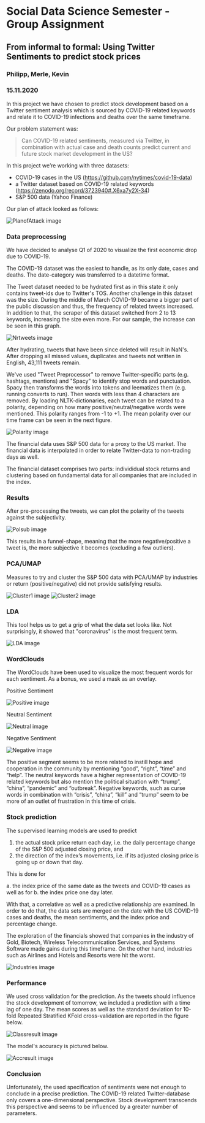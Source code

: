 # Social Data Science Semester - Group Assignment
## From informal to formal: Using Twitter Sentiments to predict stock prices
### Philipp, Merle, Kevin
### 15.11.2020
In this project we have chosen to predict stock development based on a Twitter sentiment analysis which is sourced by COVID-19 related keywords and relate it to COVID-19 infections and deaths over the same timeframe.

Our problem statement was:
> Can COVID-19 related sentiments, measured via Twitter, in combination with actual case and death counts predict current and future stock market development in the US?

In this project we’re working with three datasets: 
- COVID-19 cases in the US (https://github.com/nytimes/covid-19-data)
- a Twitter dataset based on COVID-19 related keywords (https://zenodo.org/record/3723940#.X6xa7y2X-34)
- S&P 500 data (Yahoo Finance)

Our plan of attack looked as follows:

![PlanofAttack image](https://github.com/PhilCPH/Twitter-Sentiment-Analysis-and-ML/blob/main/images/PlanofAttack.JPG)

### Data preprocessing
We have decided to analyse Q1 of 2020 to visualize the first economic drop due to COVID-19.

The COVID-19 dataset was the easiest to handle, as its only date, cases and deaths. The date-category was transferred to a datetime format.

The Tweet dataset needed to be hydrated first as in this state it only contains tweet-ids due to Twitter's TOS. Another challenge in this dataset was the size. During the middle of March COVID-19 became a bigger part of the public discussion and thus, the frequency of related tweets increased. In addition to that, the scraper of this dataset switched from 2 to 13 keywords, increasing the size even more. For our sample, the increase can be seen in this graph.

![Nrtweets image](https://raw.githubusercontent.com/PhilMaroEn/PhilMaroEn.github.io/Seperate/images/tweet_increase.JPG)

After hydrating, tweets that have been since deleted will result in NaN's. After dropping all missed values, duplicates and tweets not written in English, 43,111 tweets remain.

We've used "Tweet Preprocessor" to remove Twitter-specific parts (e.g. hashtags, mentions) and "Spacy" to identify stop words and punctuation. Spacy then transforms the words into tokens and leematizes them (e.g. running converts to run). Then words with less than 4 characters are removed. By loading NLTK-dictionaries, each tweet can be related to a polarity, depending on how many positive/neutral/negative words were mentioned. This polarity ranges from -1 to +1. The mean polarity over our time frame can be seen in the next figure.

![Polarity image](https://raw.githubusercontent.com/PhilMaroEn/PhilMaroEn.github.io/Seperate/images/polarity.JPG)

The financial data uses S&P 500 data for a proxy to the US market. The financial data is interpolated in order to relate Twitter-data to non-trading days as well.

The financial dataset comprises two parts: individidual stock returns and clustering based on fundamental data for all companies that are included in the index.

### Results

After pre-processing the tweets, we can plot the polarity of the tweets against the subjectivity.

![Polsub image](https://raw.githubusercontent.com/PhilMaroEn/PhilMaroEn.github.io/Seperate/images/polsub.JPG)

This results in a funnel-shape, meaning that the more negative/positive a tweet is, the more subjective it becomes (excluding a few outliers).

### PCA/UMAP

Measures to try and cluster the S&P 500 data with PCA/UMAP by industries or return (positive/negative) did not provide satisfying results.

![Cluster1 image](https://raw.githubusercontent.com/PhilMaroEn/PhilMaroEn.github.io/Seperate/images/cluster.JPG)
![Cluster2 image](https://raw.githubusercontent.com/PhilMaroEn/PhilMaroEn.github.io/Seperate/images/cluster2.JPG)

### LDA

This tool helps us to get a grip of what the data set looks like. Not surprisingly, it showed that "coronavirus" is the most frequent term.

![LDA image](https://raw.githubusercontent.com/PhilMaroEn/PhilMaroEn.github.io/Seperate/images/LDA.JPG)

### WordClouds
The WordClouds have been used to visualize the most frequent words for each sentiment. As a bonus, we used a mask as an overlay.

Positive Sentiment

![Positive image](https://raw.githubusercontent.com/PhilMaroEn/PhilMaroEn.github.io/Seperate/images/positive.JPG)

Neutral Sentiment

![Neutral image](https://raw.githubusercontent.com/PhilMaroEn/PhilMaroEn.github.io/Seperate/images/neutral.JPG)

Negative Sentiment

![Negative image](https://raw.githubusercontent.com/PhilMaroEn/PhilMaroEn.github.io/Seperate/images/negative.JPG)

The positive segment seems to be more related to instill hope and cooperation in the community by mentioning “good”, “right”, “time” and “help”. The neutral keywords have a higher representation of COVID-19 related keywords but also mention the political situation with “trump”, “china”, “pandemic” and “outbreak”. Negative keywords, such as curse words in combination with “crisis”, “china”, “kill” and “trump” seem to be more of an outlet of frustration in this time of crisis.

### Stock prediction

The supervised learning models are used to predict

1. the actual stock price return each day, i.e. the daily percentage change of the S&P 500 adjusted closing price, and
2. the direction of the index’s movements, i.e. if its adjusted closing price is going up or down that day.

This is done for

a. the index price of the same date as the tweets and COVID-19 cases as well as for
b. the index price one day later.

With that, a correlative as well as a predictive relationship are examined. In order to do that, the data sets are merged on the date with the US COVID-19 cases and deaths, the mean sentiments, and the index price and percentage change.

The exploration of the financials showed that companies in the industry of Gold, Biotech, Wireless Telecommunication Services, and Systems Software made gains during this timeframe. On the other hand, industries such as Airlines and Hotels and Resorts were hit the worst.

![Industries image](https://raw.githubusercontent.com/PhilMaroEn/PhilMaroEn.github.io/Seperate/images/industries.png)

### Performance

We used cross validation for the prediction. As the tweets should influence the stock development of tomorrow, we included a prediction with a time lag of one day. The mean scores as well as the standard deviation for 10-fold Repeated Stratified KFold cross-validation are reported in the figure below.

![Classresult image](https://raw.githubusercontent.com/PhilMaroEn/PhilMaroEn.github.io/Seperate/images/classresult.JPG)

The model's accuracy is pictured below.

![Accresult image](https://raw.githubusercontent.com/PhilMaroEn/PhilMaroEn.github.io/Seperate/images/accresult.JPG)

### Conclusion

Unfortunately, the used specification of sentiments were not enough to conclude in a precise prediction. The COVID-19 related Twitter-database only covers a one-dimensional perspective. Stock development transcends this perspective and seems to be influenced by a greater number of parameters.
